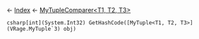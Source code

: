 ← [Index](Api-Index) ← [MyTupleComparer<T1, T2, T3>](VRage.MyTupleComparer`3)

```csharp[int](System.Int32) GetHashCode([MyTuple<T1, T2, T3>](VRage.MyTuple`3) obj)```